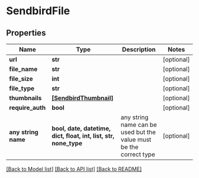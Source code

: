 # SendbirdFile


## Properties
Name | Type | Description | Notes
------------ | ------------- | ------------- | -------------
**url** | **str** |  | [optional] 
**file_name** | **str** |  | [optional] 
**file_size** | **int** |  | [optional] 
**file_type** | **str** |  | [optional] 
**thumbnails** | [**[SendbirdThumbnail]**](SendbirdThumbnail.md) |  | [optional] 
**require_auth** | **bool** |  | [optional] 
**any string name** | **bool, date, datetime, dict, float, int, list, str, none_type** | any string name can be used but the value must be the correct type | [optional]

[[Back to Model list]](../README.md#documentation-for-models) [[Back to API list]](../README.md#documentation-for-api-endpoints) [[Back to README]](../README.md)


